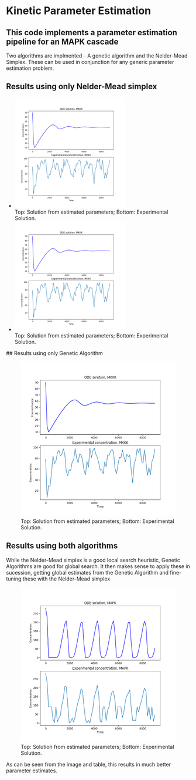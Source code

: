 # Kinetic Parameter Estimation 

## This code implements a parameter estimation pipeline for an MAPK cascade

Two algorithms are implmented - A genetic algorithm and the Nelder-Mead Simplex.
These can be used in conjunction for any generic parameter estimation problem.

## Results using only Nelder-Mead simplex
<ul class="list-unstyled list-inline text-center">
  <li>
   <img src="./images/NM_only_estimation.png" alt="drawing" width="300"/>
   <figcaption>Top: Solution from estimated parameters; Bottom: Experimental Solution.</figcaption>
  </li>
  <li>
   <img src="./images/NM_only_estimation.png" alt="drawing" width="300"/>
   <figcaption>Top: Solution from estimated parameters; Bottom: Experimental Solution.</figcaption>
  </li>
</ul>
## Results using only Genetic Algorithm

 <figure>
  <img src="./images/NM_only_estimation.png" alt="drawing" width="500"/>
  <figcaption>Top: Solution from estimated parameters; Bottom: Experimental Solution.</figcaption>
</figure> 

## Results using both algorithms

While the Nelder-Mead simplex is a good local search heuristic, Genetic Algorithms are good for global search.
It then makes sense to apply these in sucession, getting global estimates from the Genetic Algorithm and fine-tuning these with the Nelder-Mead simplex

<figure>
  <img src="./images/GA%2BNM_estimation1.png" alt="drawing" width="500"/>
  <figcaption>Top: Solution from estimated parameters; Bottom: Experimental Solution.</figcaption>
</figure> 


As can be seen from the image and table, this results in much better parameter estimates.
